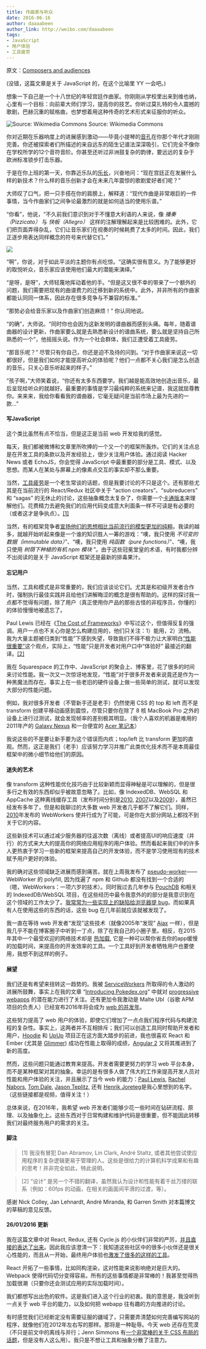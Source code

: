 ```yaml
---
title: 作曲家与听众
date: 2016-06-16
author: daaaabeen
author_link: http://weibo.com/daaaabeen
tags:
- JavaScript
- 用户体验
- 工具疲劳
---
```


原文：[Composers and audiences](http://www.pocketjavascript.com/blog/2016/1/25/composers-and-audiences)

(没错，这篇文章是关于 JavaScript 的，在这个比喻里 YY 一会吧。)

想象一下自己是一个十八世纪的年轻宫廷作曲家。你刚刚从学校里出来到维也纳，心里有一个目标：向前辈大师们学习，提高你的技艺。你听过莫扎特的令人震撼的歌剧，巴赫沉重的赋格曲，也梦想着用这种传奇的艺术形式来征服你的听众。

![Source: Wikimedia Commons](/blog/composers-and-audiences/img/pic1.png)
Source: Wikimedia Commons

你对近期在乐器响度上的进展感到激动——毕竟小提琴的[音孔](https://en.wikipedia.org/wiki/F-hole)在你那个年代才刚刚完善。你还被探索者们所描述的来自远东的陌生记谱法深深吸引，它们完全不像你在学校所学的12个音符音阶。你甚至还听过非洲鼓复杂的韵律，要远远的复杂于欧洲标准锁步打击乐器。

<!-- more -->

于是在你上班的第一天，你靠近乐队的[乐长](https://en.wikipedia.org/wiki/Kapellmeister)，兴奋地问：“现在宫廷正在发展什么样的新技术？什么样的音乐创新才会在未来几年震惊的歌剧爱好者们呢？”

大师叹了口气，把一只手搭在你的肩膀上，解释道：“现代作曲是非常艰巨的一件事情，当今作曲家们之间争论最激烈的就是如何适当的使用乐谱。”

“你看”，他说，“不久前我们意识到对于不懂意大利语的人来说，像 *播奏（Pizzicato）* 与 *快板（Allegro）* 这样的注解理解起来是比较困难的。此外，它们把页面弄得杂乱，它们让音乐家们在视奏的时候耗费了太多的时间。因此，我们正逐步用表达同样概念的符号来代替它们。”

![](/blog/composers-and-audiences/img/pic2.png)

“啊”，你说，对于如此平淡的主题你有点吃惊。“这确实很有意义。为了能够更好的取悦听众，音乐家应该使用他们最大的潜能来演绎。”

“是呀，是呀”，大师轻蔑地挥动着他的手。“但是这又很不幸的带来了一个额外的问题，我们需要把现有的曲谱费力的迁移到新的系统中。此外，并非所有的作曲家都能认同同一体系，因此存在很多竞争与不兼容的标准。”

“那势必会给音乐家以及作曲家们创造麻烦！” 你认同地说。

“的确”，大师说。“同时你也会因为这新发明的谱曲器而感到头痛。每年，随着谱曲器的设计更新，作曲家要么就是去熟悉新设计的谱曲系统，要么就是坚持自己所熟悉的一个”，他摇摇头说。作为一个社会群体，我们正遭受着工具疲劳。

“那音乐呢？” 尽管只有你自己，你还是迫不及待的问到。“对于作曲家来说这一切都很好，但是我们如何才能提高听众的体验呢？他们一点都不关心我们是怎么创造的音乐，只关心音乐听起来的样子。”

“孩子啊，”大师笑着说，“你还有太多东西要学。我们越是能高效地创造出音乐，最后呈现给听众的就越好。最重要的事情是学习最纯粹的系统来记谱，我这就屈尊教你。来来来，我给你看看我的谱曲器，它毫无疑问是当前市场上最为先进的一款...” 

#### 写JavaScript

这个类比虽然有点不恰当，但是这正是当前 web 开发给我的感觉。

每天，我们都被微博和文章里所吹捧的一个又一个的框架所轰炸。它们的关注点总是在开发工具的条款以及开发经验上，很少关注用户体验。通过阅读 Hacker News 或者 EchoJS，你会觉得 JavaScript 中最重要的部分是工具、模式、以及思想。而某人在某处与屏幕上的像素点交互的事实却不那么重要。

当然，[工具疲劳](https://medium.com/@ericclemmons/javascript-fatigue-48d4011b6fc4)是一个老生常谈的话题，但是我要讨论的不只是这个。还有那些尤其是在当前流行的 React/Redux 社区中关于 “action creators”、“subreducers” 和 “sagas” 的无休止的讨论，这些抽象概念太复杂了，你需要一个[卡通版本](https://code-cartoons.com/a-cartoon-intro-to-redux-3afb775501a6)来理解他们。花费精力去避免我们的应用代码变成意大利面条一样不可读是有必要的（或者这才是争执点）。[[1]](#脚注)

当然，有的框架竞争者[宣扬他们的思想相比当前流行的模型更加的纯粹](http://staltz.com/why-react-redux-is-an-inferior-paradigm.html)。我读的越多，就越开始听起来像是一个谁的知识胜人一筹的游戏：“噢，我只使用 *不可变的数据（immutable data）*”、“噢，我只使用 *纯函数（pure functions）*”、“噢，我只使用 *树荫下种植的有机 npm 模块* ”。由于这些冠冕堂皇的术语，有时我都分辨不出阅读的是关于 JavaScript 框架还是最新的排毒果汁。

#### 忘记用户

当然，工具和模式是非常重要的，我们应该谈论它们。尤其是和初级开发者合作时，强制执行最佳实践并且给他们讲解晦涩的概念是很有帮助的。这样的探讨我一点都不觉得有问题，除了用户（真正使用你产品的那些古怪的非程序员，你懂的）的体验慢慢地被遗忘了。

Paul Lewis 已经在《[The Cost of Frameworks](https://aerotwist.com/blog/the-cost-of-frameworks/)》中写过这个，但值得反复的强调。用户一点也不关心你是怎么构建应用的，他们只关注：1）能用，2）流畅。我为大量主题被归类到“性能”下感到失望，导致我们不得不极力让大家明白[“性能很重要”](https://twitter.com/search?q=%23perfmatters)这个观点，实际上，“性能”只是开发者对用户口中“体验好” 最接近的翻译。[[2]](#脚注)

我在 Squarespace 的工作中、JavaScript 的聚会上、博客里，花了很多的时间来讨论性能。我一次又一次惊讶地发现，“性能”对于很多开发者来说竟还是作为一种黑魔法而存在。事实上在一些老旧的硬件设备上做一些简单的测试，就可以发现大部分的性能问题。

例如，我对很多开发者（不管新手还是老手）仍然使用 CSS 的 top 和 left 而不是 transform 创建平移动画感到震惊，尽管只要你在除了 8 核 MacBook Pro 之外的设备上进行过测试，就会发现帧率的差别极其明显。（我个人喜欢的机器是难用的2011年产的 [Galaxy Nexus](http://amzn.com/B005ZEF01A) 和一台便宜的 [Acer 笔记本](http://amzn.com/B00P6FM23W)）

我说这些的不是要让新手要为这个错误而内疚；top/left 比 transform 更加的直观。然而，这正是我们（老手）应该努力学习并推广此类优化技术而不是本周最佳框架中的微小细节给他们的原因。

#### 迷失的艺术

像 transform 这种性能优化技巧由于比较新颖而显得神秘是可以理解的，但是很多行之有效的东西却似乎被故意忽略了。比如，像 IndexedDB、WebSQL 和 AppCache 这种离线缓存工具（发布时间分别是[2010](https://hacks.mozilla.org/2010/06/beyond-html5-database-apis-and-the-road-to-indexeddb/comment-page-1/), [2007](https://webkit.org/blog/126/webkit-does-html5-client-side-database-storage/)以及[2009](http://googlecode.blogspot.com/2009/04/gmail-for-mobile-html5-series-using.html)），虽然已经发布多年了，但是和我聊过的大多数 web 开发者几乎都不了解它们。同样，[2010](http://www.html5rocks.com/en/tutorials/workers/basics/)年发布的 WebWorkers 使并行成为了可能，可是你在大部分网站上都找不到关于它的内容。

这些新技术可以通过减少服务器的往返次数（离线）或者提高UI的响应速度（并行）的方式来大大的提高你的网络应用程序的用户体验。然而看起来我们中的许多人更热衷于学习一些新的框架来提高自己的开发体验，而不是学习使用现有的技术赋予用户更好的体验。

我的确对这些领域缺乏进展而感到痛苦。就在上周我发布了 [pseudo-worker](https://www.npmjs.com/package/pseudo-worker)——WebWorker 的 polyfill, 因为找遍了 npm 和 Github 都没有找到一个合适的（嗯，WebWorkers：一项六岁的技术）。同时我过去几年参与 [PouchDB](http://pouchdb.com/) 和相关的 IndexedDB/WebSQL 项目，在这些经历中最令我意外的的部分是我意识到在这个领域的工作太少了。[我常常为一些实现上的缺陷给浏览器提 bug](https://gist.github.com/nolanlawson/11672431f0d219b96335)。而如果真有人在使用这些的东西的话，这些 bug 在几年前就应该就被发现了。

我一直在等待 web 开发者“发现”这些技术（就像2005年“发现” [Ajax](http://adaptivepath.org/ideas/ajax-new-approach-web-applications/) 一样），但是我几乎不能在博客圈子中听到一丁点，除了在我自己的小圈子里。相反，在2015年其中一个最受欢迎的网络技术却是 [热加载](http://gaearon.github.io/react-hot-loader/), 它是一种可以帮你省去你的app缓慢的加载时间，来提高你的开发效率的工具。一个工具好到开发者牺牲用户也要使用，我想不到这样的例子。

#### 展望

我们还是有希望来扭转这一趋势的。我被 [ServiceWorkers](https://ponyfoo.com/articles/serviceworker-revolution) 所取得的令人激动的进展所鼓舞，事实上在我的文章 “[Introducing Pokedex.org](http://www.pocketjavascript.com/blog/2015/11/23/introducing-pokedex-org)” 中就对 [progressive webapps](https://medium.com/@slightlylate/progressive-apps-escaping-tabs-without-losing-our-soul-3b93a8561955) 的潜在能力进行了关注。还有更加令我激动是 Malte Ubl（谷歌 APM 项目的负责人）已经宣布2016年将会成为 [web 的并发年](https://medium.com/@cramforce/2016-will-be-the-year-of-concurrency-on-the-web-c39b1e99b30f)。

这些努力提高了 web 用户的体验，即使它们增加了一点点我们程序代码与构建流程的复杂性。事实上，这两者并不互相排斥；我们可以创造工具同时帮助开发者和用户，[Hoodie](http://hood.ie/) 和 [UpUp](https://www.talater.com/upup/) 项目正在这方面大踏步的前进，我也很喜欢 React 和 Ember (尤其是 [Glimmer](http://emberjs.com/blog/2015/05/05/glimmer-merging.html)) 成功在性能上取得的成绩，[Angular 2](https://docs.google.com/document/d/1M9FmT05Q6qpsjgvH1XvCm840yn2eWEg0PMskSQz7k4E) 又将其推进到了新的高度。

然而，这些问题只能通过教育来提高。开发者需要更努力的学习 web 平台本身，而不是某种框架对其的抽象。幸运的是有很多人做了伟大的工作来提高开发人员对性能和用户体验的关注，并且展示了当今 web 的能力：[Paul Lewis](https://youtu.be/obtCN3Goaw4?list=PLNYkxOF6rcIBz9ACEQRmO9Lw8PW7vn0lr), [Rachel Nabors](https://youtu.be/GxOq1bnlZXk), [Tom Dale](https://youtu.be/puOrC7cfjRI), [Jason Teplitz](https://youtu.be/Kz_zKXiNGSE), 还有 [Henrik Joreteg](https://youtu.be/okk0BGV9oY0)是我心里想到的名字。（这些链接都是视频，值得关注！）

总体来说，在2016年，我希望 web 开发者们能够少花一些时间在钻研流程、原理、以及抽象化上。这些东西对于日常构建和维护代码是很重要，但不能因此转移我们对最终服务用户的需求的关注。

#### 脚注

> [1] 我没有冒犯 Dan Abramov, Lin Clark, André Staltz, 或者其他尝试使应用程序的复杂逻辑更易于管理的人。这些是很给力的计算机科学成果和有趣的思考！并非完全如此，特此说明。

> [2] “设计” 是另一个不错的翻译，虽然我认为设计和性能有着千丝万缕的联系（例如：60fps 的动画，在相关的画面间平滑的过渡，等）。

感谢 Nick Colley, Jan Lehnardt, André Miranda, 和 Garren Smith 对本篇博文的草稿的意见反馈。

#### 26/01/2016 更新

我在这篇文章中对 React, Redux, 还有 Cycle.js 的小伙伴们非常的严厉，[并且直接的表达了出来](https://twitter.com/dan_abramov/status/691976015594311680)。因此我应该澄清一下：我知道这些社区中的很多小伙伴还是很关心性能的，而且从一开始，最终用户体验也[激发了很多的这样的工具](https://medium.com/swlh/the-case-for-flux-379b7d1982c6)。

React 开拓了一些事情，比如同构渲染，这对性能来说影响绝对是巨大的。Webpack 使得代码切分变得容易。所有的这些事情都是非常棒的！我甚至觉得热加载很潮（只要你还会测试应用的实际加载时间）。

我们都想写出出色的软件。这是我们进入这个行业的初衷。我的意思是，我没听到一点关于 web 平台的能力，以及如何把 webapp 往有趣的方向推进的讨论。

有时感觉我们已经断定没有需要征服的疆域了，只需要弄清楚如何完善编写网站的程序，就像他们在2012年左右写的那样。那将是一种耻辱。今天 web 还存在荒漠（不只是前文中的离线与并行；Jenn Simmons 有[一个非常棒的关于 CSS 布局的话题](https://youtu.be/ZNpn7FBp_9U)，但是没有人这么用）。我只是不想让工具和抽象分散了注意力。
